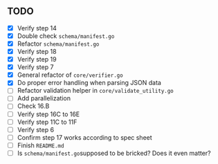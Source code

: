 ## TODO
- [x] Verify step 14
- [x] Double check `schema/manifest.go`
- [x] Refactor `schema/manifest.go`
- [x] Verify step 18
- [x] Verify step 19
- [x] Verify step 7
- [x] General refactor of `core/verifier.go`
- [x] Do proper error handling when parsing JSON data
- [ ] Refactor validation helper in `core/validate_utility.go`
- [ ] Add parallelization
- [ ] Check 16.B
- [ ] Verify step 16C to 16E
- [ ] Verify step 11C to 11F
- [ ] Verify step 6
- [ ] Confirm step 17 works according to spec sheet
- [ ] Finish `README.md`
- [ ] Is `schema/manifest.go`supposed to be bricked? Does it even matter?
